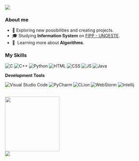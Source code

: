 ![](https://komarev.com/ghpvc/?username=iuricode&color=006bed)

<h3>About me</h3>

- 🚀 Exploring new possibilities and creating projects.
- 🎓 Studying **Information System** on <a href="https://www.unoeste.br/fipp">FIPP - UNOESTE</a>.
- 🌱 &nbsp;Learning more about **Algorithms**.

<h3>My Skills</h3>

![C](https://img.shields.io/badge/-C-61DAFB?logo=c&logoColor=white)
![C++](https://img.shields.io/badge/-C++-61DAFB?logo=cpp&logoColor=white)
![Python](https://img.shields.io/badge/-Python-61DAFB?logo=python&logoColor=white)
![HTML](https://img.shields.io/badge/-HTML-61DAFB?logo=html5&logoColor=white)
![CSS](https://img.shields.io/badge/-CSS-61DAFB?logo=css&logoColor=white)
![JS](https://img.shields.io/badge/-Javascript-61DAFB?logo=javascript&logoColor=white)
![Java](https://img.shields.io/badge/-Java-61DAFB?logo=java&logoColor=white)

**Development Tools**

![Visual Studio Code](https://img.shields.io/badge/-Visual%20Studio%20Code-61DAFB?logo=visual-studio-code&logoColor=white)
![PyCharm](https://img.shields.io/badge/-PyCharm-61DAFB?logo=pycharm&logoColor=white)
![CLion](https://img.shields.io/badge/-CLion-61DAFB?logo=clion&logoColor=white)
![WebStorm](https://img.shields.io/badge/-WebStorm-61DAFB?logo=webstorm&logoColor=white)
![Intellij](https://img.shields.io/badge/-Intellij-61DAFB?logo=intellij&logoColor=white)

<br/>

<a href="https://github.com/caiocollete">
  <img height="180em" src="https://github-readme-stats.vercel.app/api?username=caiocollete&theme=transparent&show_icons=true" />
</a><br>
<a href="https://github.com/caiocollete">
  <img align="center" src="https://github-readme-stats.vercel.app/api/top-langs/?username=caiocollete&theme=transparent&hide_langs_below=1" />
</a>
